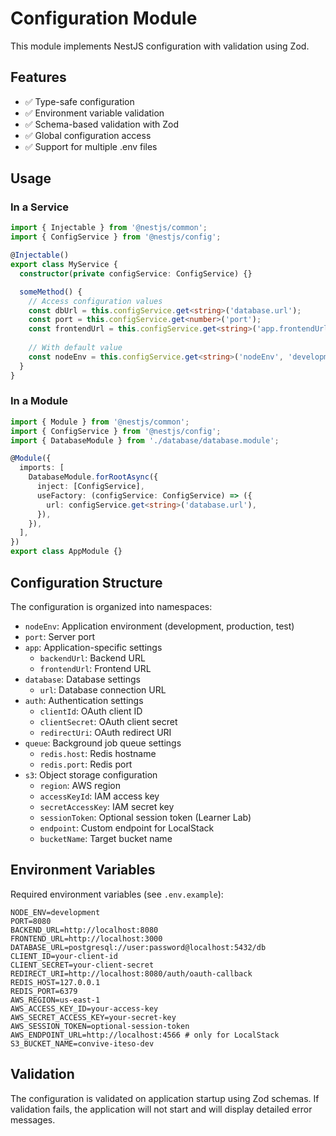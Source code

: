 # Configuration Module

This module implements NestJS configuration with validation using Zod.

## Features

- ✅ Type-safe configuration
- ✅ Environment variable validation
- ✅ Schema-based validation with Zod
- ✅ Global configuration access
- ✅ Support for multiple .env files

## Usage

### In a Service

```typescript
import { Injectable } from '@nestjs/common';
import { ConfigService } from '@nestjs/config';

@Injectable()
export class MyService {
  constructor(private configService: ConfigService) {}

  someMethod() {
    // Access configuration values
    const dbUrl = this.configService.get<string>('database.url');
    const port = this.configService.get<number>('port');
    const frontendUrl = this.configService.get<string>('app.frontendUrl');
    
    // With default value
    const nodeEnv = this.configService.get<string>('nodeEnv', 'development');
  }
}
```

### In a Module

```typescript
import { Module } from '@nestjs/common';
import { ConfigService } from '@nestjs/config';
import { DatabaseModule } from './database/database.module';

@Module({
  imports: [
    DatabaseModule.forRootAsync({
      inject: [ConfigService],
      useFactory: (configService: ConfigService) => ({
        url: configService.get<string>('database.url'),
      }),
    }),
  ],
})
export class AppModule {}
```

## Configuration Structure

The configuration is organized into namespaces:

- `nodeEnv`: Application environment (development, production, test)
- `port`: Server port
- `app`: Application-specific settings
  - `backendUrl`: Backend URL
  - `frontendUrl`: Frontend URL
- `database`: Database settings
  - `url`: Database connection URL
- `auth`: Authentication settings
  - `clientId`: OAuth client ID
  - `clientSecret`: OAuth client secret
  - `redirectUri`: OAuth redirect URI
- `queue`: Background job queue settings
  - `redis.host`: Redis hostname
  - `redis.port`: Redis port
- `s3`: Object storage configuration
  - `region`: AWS region
  - `accessKeyId`: IAM access key
  - `secretAccessKey`: IAM secret key
  - `sessionToken`: Optional session token (Learner Lab)
  - `endpoint`: Custom endpoint for LocalStack
  - `bucketName`: Target bucket name

## Environment Variables

Required environment variables (see `.env.example`):

```env
NODE_ENV=development
PORT=8080
BACKEND_URL=http://localhost:8080
FRONTEND_URL=http://localhost:3000
DATABASE_URL=postgresql://user:password@localhost:5432/db
CLIENT_ID=your-client-id
CLIENT_SECRET=your-client-secret
REDIRECT_URI=http://localhost:8080/auth/oauth-callback
REDIS_HOST=127.0.0.1
REDIS_PORT=6379
AWS_REGION=us-east-1
AWS_ACCESS_KEY_ID=your-access-key
AWS_SECRET_ACCESS_KEY=your-secret-key
AWS_SESSION_TOKEN=optional-session-token
AWS_ENDPOINT_URL=http://localhost:4566 # only for LocalStack
S3_BUCKET_NAME=convive-iteso-dev
```

## Validation

The configuration is validated on application startup using Zod schemas. If validation fails, the application will not start and will display detailed error messages.
